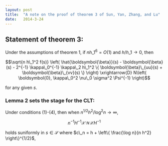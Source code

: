 ```yaml
---
layout: post
title:  "A note on the proof of theorem 3 of Sun, Yan, Zhang, and Lu"
date:   2014-3-24
---
```

## Statement of theorem 3:

Under the assumptions of theorem 1, if $nh\_1^6 = O(1)$ and $h/h\_1 \to 0$, then

$$\sqrt{n h\_1^2 f(s)} \left( \hat{\boldsymbol{\beta}}(s) - \boldsymbol{\beta}(s) - 2^{-1} \kappa\_0^{-1} \kappa\_2 h\_1^2 \{ \boldsymbol{\beta}\_{uu}(s) + \boldsymbol{\beta}\_{vv}(s) \} \right)  \xrightarrow{D} N\left( \boldsymbol{0}, \kappa\_0^2 \nu\_0 \sigma^2 \Psi^{-1} \right)$$

for any given $s$.



### Lemma 2 sets the stage for the CLT:

Under conditions (1)-(4), then when $n^{1/2} h^2 / \log^2 n \to \infty$,

$$n^{-1} H^{-1} \mathcal{X} \mathcal{W} \mathcal{X} H^{-1}$$

holds suniformly in $s \in \mathcal{S}$ where $c\_n = h + \left\{ \frac{\log n}{n h^2} \right\}^{1/2}$,


